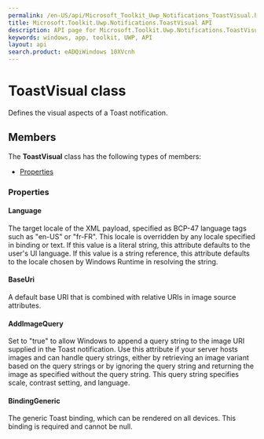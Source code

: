```yaml
---
permalink: /en-US/api/Microsoft_Toolkit_Uwp_Notifications_ToastVisual.htm
title: Microsoft.Toolkit.Uwp.Notifications.ToastVisual API 
description: API page for Microsoft.Toolkit.Uwp.Notifications.ToastVisual
keywords: windows, app, toolkit, UWP, API
layout: api
search.product: eADQiWindows 10XVcnh
---
```



# ToastVisual class

Defines the visual aspects of a Toast notification.

## Members

The **ToastVisual** class has the following types of members:

* [Properties](#Properties)

### Properties

#### Language

The target locale of the XML payload, specified as BCP-47 language tags such as "en-US" or "fr-FR". This locale is overridden by any locale specified in binding or text. If this value is a literal string, this attribute defaults to the user's UI language. If this value is a string reference, this attribute defaults to the locale chosen by Windows Runtime in resolving the string.





#### BaseUri

A default base URI that is combined with relative URIs in image source attributes.





#### AddImageQuery

Set to "true" to allow Windows to append a query string to the image URI supplied in the Toast notification. Use this attribute if your server hosts images and can handle query strings, either by retrieving an image variant based on the query strings or by ignoring the query string and returning the image as specified without the query string. This query string specifies scale, contrast setting, and language.





#### BindingGeneric

The generic Toast binding, which can be rendered on all devices. This binding is required and cannot be null.





